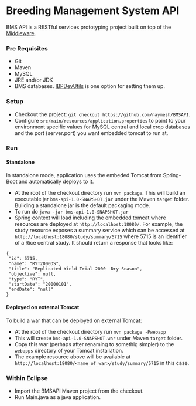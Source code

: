 Breeding Management System API
==============================
BMS API is a RESTful services prototyping project built on top of the [Middleware].

### Pre Requisites ###
* Git
* Maven
* MySQL
* JRE and/or JDK
* BMS databases. [IBPDevUtils] is one option for setting them up.

### Setup ###
* Checkout the project: `git checkout https://github.com/naymesh/BMSAPI`.
* Configure `src/main/resources/application.properties` to point to your environment specific values for MySQL central and local crop databases and the port (server.port) you want embedded tomcat to run at.

### Run ###

#### Standalone ####

In standalone mode, application uses the embeded Tomcat from Spring-Boot and automatically deploys to it.

* At the root of the checkout directory run `mvn package`. This will build an executable jar `bms-api-1.0-SNAPSHOT.jar` under the Maven `target` folder. Building a standalone jar is the default packaging mode.
* To run do `java -jar bms-api-1.0-SNAPSHOT.jar`
* Spring context will load including the embedded tomcat where resources are deployed at `http://localhost:18080/`. For example, the study resource exposes a summary service which can be accessed at `http://localhost:18080/study/summary/5715` where 5715 is an identifier of a Rice central study. It should return a response that looks like:
```
{
 "id": 5715,
 "name": "RYT2000DS",
 "title": "Replicated Yield Trial 2000  Dry Season",
 "objective": null,
 "type": "RYT",
 "startDate": "20000101",
 "endDate": "null"
}
```

#### Deployed on external Tomcat ###
To build a war that can be deployed on external Tomcat:
* At the root of the checkout directory run `mvn package -Pwebapp`
* This will create `bms-api-1.0-SNAPSHOT.war` under Maven `target` folder.
* Copy this war (perhaps after renaming to somethig simpler) to the `webapps` directory of your Tomcat installation.
* The example resource above will be available at `http://localhost:18080/<name_of_war>/study/summary/5715` in this case.

### Within Eclipse ###
* Import the BMSAPI Maven project from the checkout.
* Run Main.java as a java application.

[IBPDevUtils]:https://github.com/naymesh/IBPDevUtil
[Middleware]:https://github.com/naymesh/IBPDevUtilIBPMiddleware

